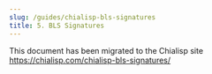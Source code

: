 ```yaml
---
slug: /guides/chialisp-bls-signatures
title: 5. BLS Signatures
---
```


This document has been migrated to the Chialisp site https://chialisp.com/chialisp-bls-signatures/
